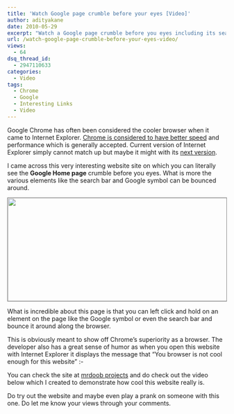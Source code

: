 ```yaml
---
title: 'Watch Google page crumble before your eyes [Video]'
author: adityakane
date: 2010-05-29
excerpt: "Watch a Google page crumble before you eyes including its search results dropping down as if the browser has some issues. This is to show of Chrome's abilities as a browser as you cannot view the website with Internet explorer."
url: /watch-google-page-crumble-before-your-eyes-video/
views:
  - 64
dsq_thread_id:
  - 2947110633
categories:
  - Video
tags:
  - Chrome
  - Google
  - Interesting Links
  - Video
---
```

Google Chrome has often been considered the cooler browser when it came to Internet Explorer. [Chrome is considered to have better speed][1] and performance which is generally accepted. Current version of Internet Explorer simply cannot match up but maybe it might with its [next version][2].

I came across this very interesting website site on which you can literally see the **Google Home page** crumble before you eyes. What is more the various elements like the search bar and Google symbol can be bounced around.

<p style="text-align: center;">
  <a rel="attachment wp-att-25693" href="http://devilsworkshop.org/watch-google-page-crumble-before-your-eyes-video/google_crumble/"><img class="aligncenter size-full wp-image-25693" style="border: 1px solid grey;" title="google_crumble" src="http://cdn.devilsworkshop.org/files/2010/05/google_crumble.png" alt="" width="550" height="238" /></a>
</p>

What is incredible about this page is that you can left click and hold on an element on the page like the Google symbol or even the search bar and bounce it around along the browser.

This is obviously meant to show off Chrome&#8217;s superiority as a browser. The developer also has a great sense of humor as when you open this website with Internet Explorer it displays the message that &#8220;You browser is not cool enough for this website&#8221; <img src="http://devilsworkshop.org/wp-includes/images/smilies/simple-smile.png" alt=":-)" class="wp-smiley" style="height: 1em; max-height: 1em;" />

You can check the site at <a href="http://mrdoob.com/projects/chromeexperiments/google_gravity/" onclick="_gaq.push(['_trackEvent', 'outbound-article', 'http://mrdoob.com/projects/chromeexperiments/google_gravity/', 'mrdoob projects']);" >mrdoob projects</a> and do check out the video below which I created to demonstrate how cool this website really is.  


Do try out the website and maybe even play a prank on someone with this one. Do let me know your views through your comments.

 [1]: http://devilsworkshop.org/chrome-new-beta-version-shows-off-speed-with-strange-tests-video/ "Chrome is considered to have better speed"
 [2]: http://devilsworkshop.org/microsoft-finally-takes-browsers-seriously-with-internet-explorer-9/ "next version"

